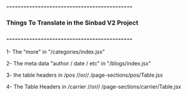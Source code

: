 ### --------------------------------------------
### Things To Translate in the Sinbad V2 Project
### --------------------------------------------

1- The "more" in "/categories/index.jsx"

2- The meta data "author / date / etc" in "/blogs/index.jsx"

3- the table headers in /pos //or// /page-sections/pos/Table.jsx

4- The Table Headers in /carrier //or// /page-sections/carrier/Table.jsx